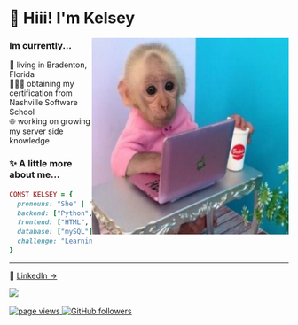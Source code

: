 <h1 align="left" id="macropower-title"> 🏁 Hiii! I'm Kelsey</h1>

<a href="kelsey-title">
  <img src="./B090F692-28E5-4A7D-9CF3-299F0F941D45.jpeg" alt="kelseylemmer" align="right" width="355" height="355"/>
</a>

### Im currently... <br>
🍊 living in Bradenton, Florida <br>
👩🏻‍💻 obtaining my certification from Nashville Software School <br>
🌐 working on growing my server side knowledge



### ✨ A little more about me...  

```ruby
CONST KELSEY = {
  pronouns: "She" | "Her",
  backend: ["Python", "Django"],
  frontend: ["HTML", "Javascript", "ReactJs", "CSS"],
  database: ["mySQL"],
  challenge: "Learning new skills every day!"
}
```


---
🔗 <a href="https://www.linkedin.com/in/kelsey-lemmer" target="_blank">LinkedIn → </a>
<p align="left">
  <p>
  <a href="https://skillicons.dev">
    <img src="https://skillicons.dev/icons?i=javascript,html,css,react,python,django,postman,git" />
  </a>
</p>

  <a href="https://github.com/kelseylemmer">
    <img src="https://komarev.com/ghpvc/?username=kelseylemmer" alt="page views">
  </a>
  <a href="https://github.com/kelseylemmer?tab=followers">
    <img alt="GitHub followers" src="https://img.shields.io/github/followers/kelseylemmer?color=green&logo=github">
  </a>
</p>
